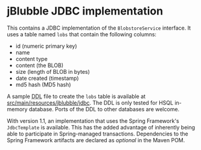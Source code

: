 # jBlubble JDBC implementation

This contains a JDBC implementation of the `BlobstoreService` interface. It uses a table named `lobs` that contain the following columns:

- id (numeric primary key)
- name
- content type
- content (the BLOB)
- size (length of BLOB in bytes)
- date created (timestamp)
- md5 hash (MD5 hash)

A sample <abbr title="Data Definition Language">DDL</abbr> file to create the `lobs` table is available at [src/main/resources/jblubble/jdbc](src/main/resources/jblubble/jdbc). The DDL is only tested for HSQL in-memory database. Ports of the DDL to other databases are welcome. 

With version 1.1, an implementation that uses the Spring Framework's `JdbcTemplate` is available. This has the added advantage of inherently being able to participate in Spring-managed transactions. Dependencies to the Spring Framework artifacts are declared as *optional* in the Maven POM.